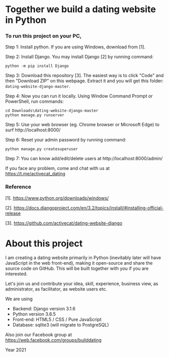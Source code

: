 # Together we build a dating website in Python

### To run this project on your PC,

Step 1: Install python. If you are using Windows, download from [1].


Step 2: Install Django. You may install Django [2] by running command:

    python -m pip install Django

Step 3: Download this repository [3]. The easiest way is to click "Code" and then "Download ZIP" on this webpage.
Extract it and you will get this folder: `dating-website-django-master`.

Step 4: Now you can run it locally.
Using Window Command Prompt or PowerShell, run commands:

    cd Downloads\dating-website-django-master
    python manage.py runserver

Step 5: Use your web browser (eg. Chrome browser or Microsoft Edge) to surf http://localhost:8000/    

Step 6: Reset your admin password by running command:

    python manage.py createsuperuser


Step 7: You can know add/edit/delete users at http://localhost:8000/admin/



If you face any problem, come and chat with us at https://t.me/activecat_dating


### Reference

[1]. https://www.python.org/downloads/windows/

[2]. https://docs.djangoproject.com/en/3.2/topics/install/#installing-official-release

[3]. https://github.com/activecat/dating-website-django



# About this project
I am creating a dating website primarily in Python (inevitably later will have JavaScript in the web front-end), making it open-source and share the source code on GitHub. This will be built together with you if you are interested.

Let's join us and contribute your idea, skill, experience, business view, as administrator, as facilitator, as website users etc.

We are using
- Backend: Django version 3.1.6
- Python version 3.8.5
- Front-end: HTML5 / CSS / Pure JavaScript
- Database: sqlite3 (will migrate to PostgreSQL)

Also join our Facebook group at https://web.facebook.com/groups/builddating

Year 2021
